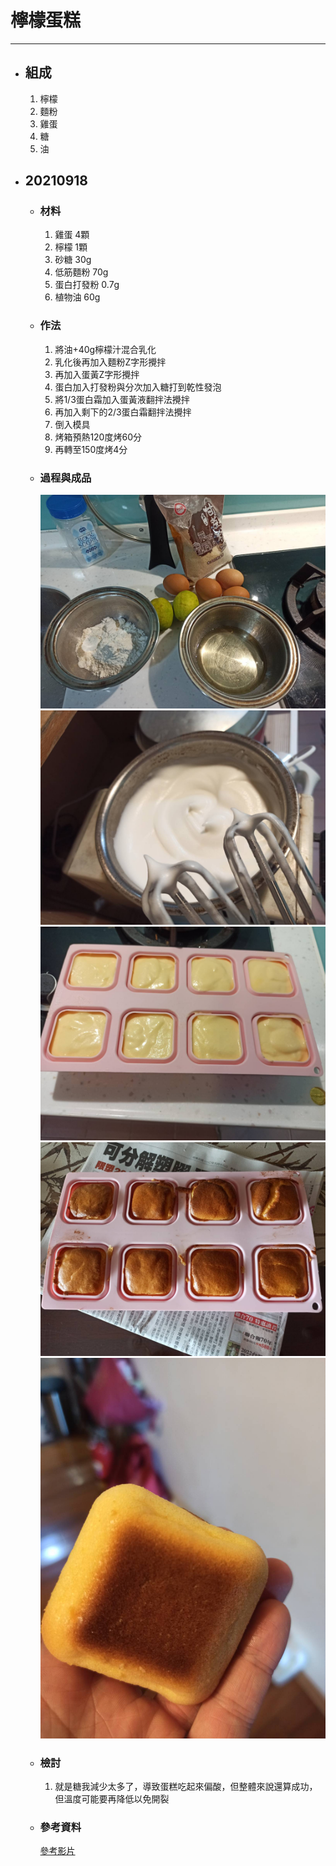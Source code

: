 # 檸檬蛋糕
---
+ ## 組成
  1. 檸檬
  2. 麵粉
  3. 雞蛋
  4. 糖
  5. 油

+ ## 20210918
  + ### 材料
    1. 雞蛋 4顆
    2. 檸檬 1顆
    3. 砂糖 30g
    4. 低筋麵粉 70g
    5. 蛋白打發粉  0.7g
    6. 植物油   60g
  
  + ### 作法
    1. 將油+40g檸檬汁混合乳化
    2. 乳化後再加入麵粉Z字形攪拌
    3. 再加入蛋黃Z字形攪拌
    4. 蛋白加入打發粉與分次加入糖打到乾性發泡
    5. 將1/3蛋白霜加入蛋黃液翻拌法攪拌
    6. 再加入剩下的2/3蛋白霜翻拌法攪拌
    7. 倒入模具
    8. 烤箱預熱120度烤60分
    9. 再轉至150度烤4分
  
  + ### 過程與成品
    ![](../../Image/20210918_4.jpg)
    ![](../../Image/20210918_5.jpg)
    ![](../../Image/20210918_6.jpg)
    ![](../../Image/20210918_7.jpg)
    ![](../../Image/20210918_8.jpg)
  
  + ### 檢討
    1. 就是糖我減少太多了，導致蛋糕吃起來偏酸，但整體來說還算成功，但溫度可能要再降低以免開裂
  
  + ### 參考資料
    [參考影片](https://youtu.be/fGfhiApHUcA)